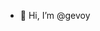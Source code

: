 - 👋 Hi, I’m @gevoy



<!---
gevoy/gevoy is a ✨ special ✨ repository because its `README.md` (this file) appears on your GitHub profile.
You can click the Preview link to take a look at your changes.
--->
